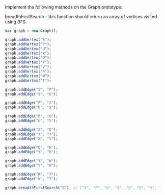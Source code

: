 Implement the following methods on the Graph.prototype:

breadthFirstSearch - this function should return an array of vertices visited using BFS.

```js
var graph = new Graph();

graph.addVertex("S");
graph.addVertex("P");
graph.addVertex("U");
graph.addVertex("X");
graph.addVertex("Q");
graph.addVertex("Y");
graph.addVertex("V");
graph.addVertex("R");
graph.addVertex("W");
graph.addVertex("T");

graph.addEdge("S", "P");
graph.addEdge("S", "U");

graph.addEdge("P", "X");
graph.addEdge("U", "X");

graph.addEdge("P", "Q");
graph.addEdge("U", "V");

graph.addEdge("X", "Q");
graph.addEdge("X", "Y");
graph.addEdge("X", "V");

graph.addEdge("Q", "R");
graph.addEdge("Y", "R");

graph.addEdge("Y", "W");
graph.addEdge("V", "W");

graph.addEdge("R", "T");
graph.addEdge("W", "T");

graph.breadthFirstSearch("S"); // ["S", "P", "U", "X", "Q", "V", "Y", "R", "W", "T"]
```
